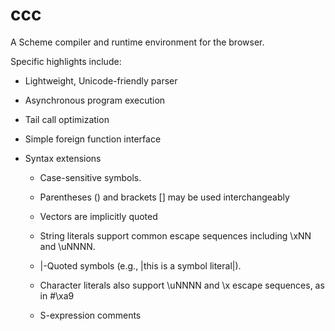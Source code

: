 ccc
===

A Scheme compiler and runtime environment for the browser.

Specific highlights include:

* Lightweight, Unicode-friendly parser

* Asynchronous program execution

* Tail call optimization

* Simple foreign function interface

* Syntax extensions

    - Case-sensitive symbols.
      
    - Parentheses () and brackets [] may be used interchangeably
      
    - Vectors are implicitly quoted
      
    - String literals support common escape sequences including
      \xNN and \uNNNN.
      
    - |-Quoted symbols (e.g., |this is a symbol literal|).
      
    - Character literals also support \uNNNN and \x escape sequences,
      as in #\xa9
      
    - S-expression comments
    
